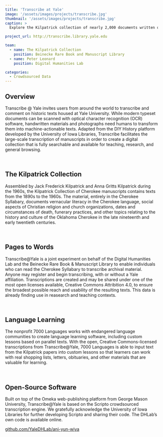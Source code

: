 ```yaml
---
title: 'Transcribe at Yale'
image: '/assets/images/projects/transcribe.jpg'
thumbnail: '/assets/images/projects/transcribe.jpg'
caption: >
  Explore the Kilpatrick collection of nearly 2,000 documents written or printed in the Cherokee language.

project_url: http://transcribe.library.yale.edu

team:
  - name: The Kilpatrick Collection
    position: Beinecke Rare Book and Manuscript Library
  - name: Peter Leonard
    position: Digital Humanities Lab

categories:
  - Crowdsourced Data
---
```


<h2 class='subheading'>Overview</h2>

<p>Transcribe @ Yale invites users from around the world to transcribe and comment on historic texts housed at Yale University. While modern typeset documents can be scanned with optical character recognition (OCR) software, handwritten materials and photographs need humans to transform them into machine-actionable texts. Adapted from the DIY History platform developed by the University of Iowa Libraries, Transcribe facilitates the large-scale transcription of manuscripts in order to create a digital collection that is fully searchable and available for teaching, research, and general browsing.</p><br/>


<h2 class='subheading'>The Kilpatrick Collection</h3>

<p>Assembled by Jack Frederick Kilpatrick and Anna Gritts Kilpatrick during the 1960s, the Kilpatrick Collection of Cherokee manuscripts contains texts from the 1890s to the 1960s. The material, entirely in the Cherokee Syllabary, documents vernacular literacy in the Cherokee language, social aspects of Christian religion and church organizations, dates and circumstances of death, funerary practices, and other topics relating to the history and culture of the Oklahoma Cherokee in the late nineteenth and early twentieth centuries.
</p><br/>

<h2 class='subheading'>Pages to Words</h3>

<p>Transcribe@Yale is a joint experiment on behalf of the Digital Humanities Lab and the Beinecke Rare Book & Manuscript Library to enable individuals who can read the Cherokee Syllabary to transcribe archival material. Anyone may register and begin transcribing, with or without a Yale affiliation. Transcriptions are created and may be shared under one of the most open licenses available, Creative Commons Attribition 4.0, to ensure the broadest possible reach and usability of the resulting texts. This data is already finding use in reasearch and teaching contexts.</p><br/>

<h2 class='subheading'>Language Learning</h3>

<p>The nonprofit 7000 Languages works with endangered language communities to create language learning software, including custom lessons based on parallel texts. With the open, Creative Commons-licensed transcriptions from Transcribe@Yale, 7000 Languages is able to input text from the Kilpatrick papers into custom lessons so that learners can work with real shopping lists, letters, obituaries, and other materials that are valuable for learning.</p><br/>

<h2 class='subheading'>Open-Source Software</h3>

<p>Built on top of the Omeka web-publishing platform from George Mason University, Transcribe@Yale is based on the Scripto crowdsourced transcription engine. We gratefully acknowledge the University of Iowa Libraries for further developing Scripto and sharing their code. The DHLab’s own code is available online.<p>
<p><a href='http://www.github.com/YaleDHLab/ani-yun-wiya' target='_blank'>github.com/YaleDHLab/ani-yun-wiya</a></p>